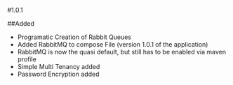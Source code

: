 #1.0.1

##Added
- Programatic Creation of Rabbit Queues
- Added RabbitMQ to compose File (version 1.0.1 of the application)
- RabbitMQ is now the quasi default, but still has to be enabled via maven profile
- Simple Multi Tenancy added
- Password Encryption added